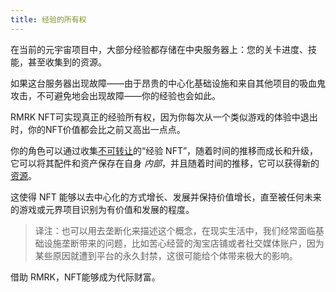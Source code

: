 ```yaml
---
title: 经验的所有权
---
```


在当前的元宇宙项目中，大部分经验都存储在中央服务器上：您的关卡进度、技能，甚至收集到的资源。

如果这台服务器出现故障——由于昂贵的中心化基础设施和来自其他项目的吸血鬼攻击，不可避免地会出现故障——你的经验也会如此。

RMRK NFT可实现真正的经验所有权，因为你每次从一个类似游戏的体验中退出时，你的NFT价值都会比之前又高出一点点。

你的角色可以通过收集[不可转让](/nontransferable)的“经验 NFT”，随着时间的推移而成长和升级，它可以将其配件和资产保存在自身 _内部_，并且随着时间的推移，它可以获得新的[资源](/lego2-multi-resource)。

这使得 NFT 能够以去中心化的方式增长、发展并保持价值增长，直至被任何未来的游戏或元界项目识别为有价值和发展的程度。

> 译注：也可以用去垄断化来描述这个概念，在现实生活中，我们经常面临基础设施垄断带来的问题，比如苦心经营的淘宝店铺或者社交媒体账户，因为某些原因就遭到平台的永久封禁，这很可能给个体带来极大的影响。

借助 RMRK，NFT能够成为代际财富。